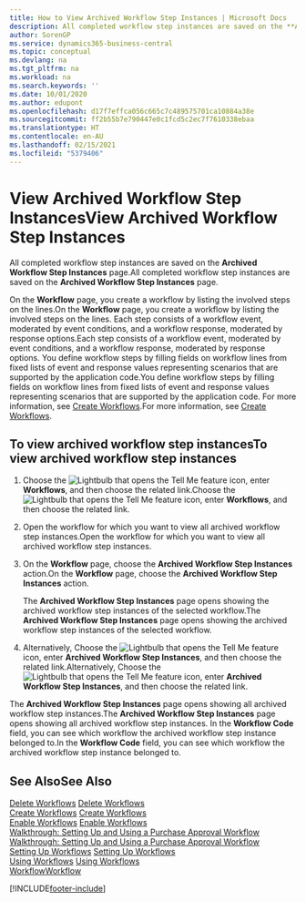 ```yaml
---
title: How to View Archived Workflow Step Instances | Microsoft Docs
description: All completed workflow step instances are saved on the **Archived Workflow Step Instances** page.
author: SorenGP
ms.service: dynamics365-business-central
ms.topic: conceptual
ms.devlang: na
ms.tgt_pltfrm: na
ms.workload: na
ms.search.keywords: ''
ms.date: 10/01/2020
ms.author: edupont
ms.openlocfilehash: d17f7effca056c665c7c489575701ca10884a38e
ms.sourcegitcommit: ff2b55b7e790447e0c1fcd5c2ec7f7610338ebaa
ms.translationtype: HT
ms.contentlocale: en-AU
ms.lasthandoff: 02/15/2021
ms.locfileid: "5379406"
---
```

# <a name="view-archived-workflow-step-instances"></a><span data-ttu-id="5547b-103">View Archived Workflow Step Instances</span><span class="sxs-lookup"><span data-stu-id="5547b-103">View Archived Workflow Step Instances</span></span>
<span data-ttu-id="5547b-104">All completed workflow step instances are saved on the **Archived Workflow Step Instances** page.</span><span class="sxs-lookup"><span data-stu-id="5547b-104">All completed workflow step instances are saved on the **Archived Workflow Step Instances** page.</span></span>  

 <span data-ttu-id="5547b-105">On the **Workflow** page, you create a workflow by listing the involved steps on the lines.</span><span class="sxs-lookup"><span data-stu-id="5547b-105">On the **Workflow** page, you create a workflow by listing the involved steps on the lines.</span></span> <span data-ttu-id="5547b-106">Each step consists of a workflow event, moderated by event conditions, and a workflow response, moderated by response options.</span><span class="sxs-lookup"><span data-stu-id="5547b-106">Each step consists of a workflow event, moderated by event conditions, and a workflow response, moderated by response options.</span></span> <span data-ttu-id="5547b-107">You define workflow steps by filling fields on workflow lines from fixed lists of event and response values representing scenarios that are supported by the application code.</span><span class="sxs-lookup"><span data-stu-id="5547b-107">You define workflow steps by filling fields on workflow lines from fixed lists of event and response values representing scenarios that are supported by the application code.</span></span> <span data-ttu-id="5547b-108">For more information, see [Create Workflows](across-how-to-create-workflows.md).</span><span class="sxs-lookup"><span data-stu-id="5547b-108">For more information, see [Create Workflows](across-how-to-create-workflows.md).</span></span>  

## <a name="to-view-archived-workflow-step-instances"></a><span data-ttu-id="5547b-109">To view archived workflow step instances</span><span class="sxs-lookup"><span data-stu-id="5547b-109">To view archived workflow step instances</span></span>  
1.  <span data-ttu-id="5547b-110">Choose the ![Lightbulb that opens the Tell Me feature](media/ui-search/search_small.png "Tell me what you want to do") icon, enter **Workflows**, and then choose the related link.</span><span class="sxs-lookup"><span data-stu-id="5547b-110">Choose the ![Lightbulb that opens the Tell Me feature](media/ui-search/search_small.png "Tell me what you want to do") icon, enter **Workflows**, and then choose the related link.</span></span>  
2.  <span data-ttu-id="5547b-111">Open the workflow for which you want to view all archived workflow step instances.</span><span class="sxs-lookup"><span data-stu-id="5547b-111">Open the workflow for which you want to view all archived workflow step instances.</span></span>  
3.  <span data-ttu-id="5547b-112">On the **Workflow** page, choose the **Archived Workflow Step Instances** action.</span><span class="sxs-lookup"><span data-stu-id="5547b-112">On the **Workflow** page, choose the **Archived Workflow Step Instances** action.</span></span>  

    <span data-ttu-id="5547b-113">The **Archived Workflow Step Instances** page opens showing the archived workflow step instances of the selected workflow.</span><span class="sxs-lookup"><span data-stu-id="5547b-113">The **Archived Workflow Step Instances** page opens showing the archived workflow step instances of the selected workflow.</span></span>  
4.  <span data-ttu-id="5547b-114">Alternatively, Choose the ![Lightbulb that opens the Tell Me feature](media/ui-search/search_small.png "Tell me what you want to do") icon, enter **Archived Workflow Step Instances**, and then choose the related link.</span><span class="sxs-lookup"><span data-stu-id="5547b-114">Alternatively, Choose the ![Lightbulb that opens the Tell Me feature](media/ui-search/search_small.png "Tell me what you want to do") icon, enter **Archived Workflow Step Instances**, and then choose the related link.</span></span>  

<span data-ttu-id="5547b-115">The **Archived Workflow Step Instances** page opens showing all archived workflow step instances.</span><span class="sxs-lookup"><span data-stu-id="5547b-115">The **Archived Workflow Step Instances** page opens showing all archived workflow step instances.</span></span> <span data-ttu-id="5547b-116">In the **Workflow Code** field, you can see which workflow the archived workflow step instance belonged to.</span><span class="sxs-lookup"><span data-stu-id="5547b-116">In the **Workflow Code** field, you can see which workflow the archived workflow step instance belonged to.</span></span>  

## <a name="see-also"></a><span data-ttu-id="5547b-117">See Also</span><span class="sxs-lookup"><span data-stu-id="5547b-117">See Also</span></span>  
 <span data-ttu-id="5547b-118">[Delete Workflows](across-how-to-delete-workflows.md) </span><span class="sxs-lookup"><span data-stu-id="5547b-118">[Delete Workflows](across-how-to-delete-workflows.md) </span></span>  
 <span data-ttu-id="5547b-119">[Create Workflows](across-how-to-create-workflows.md) </span><span class="sxs-lookup"><span data-stu-id="5547b-119">[Create Workflows](across-how-to-create-workflows.md) </span></span>  
 <span data-ttu-id="5547b-120">[Enable Workflows](across-how-to-enable-workflows.md) </span><span class="sxs-lookup"><span data-stu-id="5547b-120">[Enable Workflows](across-how-to-enable-workflows.md) </span></span>  
 <span data-ttu-id="5547b-121">[Walkthrough: Setting Up and Using a Purchase Approval Workflow](walkthrough-setting-up-and-using-a-purchase-approval-workflow.md) </span><span class="sxs-lookup"><span data-stu-id="5547b-121">[Walkthrough: Setting Up and Using a Purchase Approval Workflow](walkthrough-setting-up-and-using-a-purchase-approval-workflow.md) </span></span>  
 <span data-ttu-id="5547b-122">[Setting Up Workflows](across-set-up-workflows.md) </span><span class="sxs-lookup"><span data-stu-id="5547b-122">[Setting Up Workflows](across-set-up-workflows.md) </span></span>  
 <span data-ttu-id="5547b-123">[Using Workflows](across-use-workflows.md) </span><span class="sxs-lookup"><span data-stu-id="5547b-123">[Using Workflows](across-use-workflows.md) </span></span>  
 [<span data-ttu-id="5547b-124">Workflow</span><span class="sxs-lookup"><span data-stu-id="5547b-124">Workflow</span></span>](across-workflow.md)


[!INCLUDE[footer-include](includes/footer-banner.md)]
